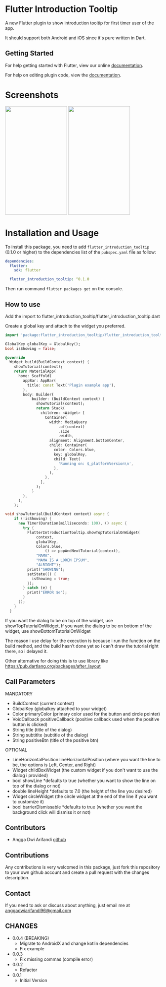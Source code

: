 # Flutter Introduction Tooltip

A new Flutter plugin to show introduction tooltip for first timer user of the app.

It should support both Android and iOS since it's pure written in Dart.

## Getting Started

For help getting started with Flutter, view our online
[documentation](https://flutter.io/).

For help on editing plugin code, view the [documentation](https://flutter.io/developing-packages/#edit-plugin-package).

# Screenshots

<img src="https://raw.githubusercontent.com/blackmenthor/flutter-introduction-tooltip/master/Screenshot_1.png" width= "200" height="350"> <img src="https://raw.githubusercontent.com/blackmenthor/flutter-introduction-tooltip/master/Screenshot_2.png" width= "200" height="350">

# Installation and Usage

To install this package, you need to add `flutter_introduction_tooltip` (0.1.0 or higher) to the dependencies
list of the `pubspec.yaml` file as follow:

```yaml
dependencies:
  flutter:
    sdk: flutter

  flutter_introduction_tooltip: ^0.1.0
```

Then run command `flutter packages get` on the console.

## How to use

Add the import to flutter_introduction_tooltip/flutter_introduction_tooltip.dart

Create a global key and attach to the widget you preferred.

```dart
import 'package:flutter_introduction_tooltip/flutter_introduction_tooltip.dart

GlobalKey globalKey = GlobalKey();
bool isShowing = false;

@override
  Widget build(BuildContext context) {
    showTutorial(context);
    return MaterialApp(
      home: Scaffold(
        appBar: AppBar(
          title: const Text('Plugin example app'),
        ),
        body: Builder(
            builder: (BuildContext context) {
              showTutorial(context);
              return Stack(
                children: <Widget> [
                  Container(
                    width: MediaQuery
                        .of(context)
                        .size
                        .width,
                    alignment: Alignment.bottomCenter,
                    child: Container(
                      color: Colors.blue,
                      key: globalKey,
                      child: Text(
                        'Running on: $_platformVersion\n',
                      ),
                    ),
                  ),
                ],
              );
            }
        ),
      ),
    );

void showTutorial(BuildContext context) async {
    if (!isShowing) {
      new Timer(Duration(milliseconds: 100), () async {
        try {
          FlutterIntroductionTooltip.showTopTutorialOnWidget(
              context,
              globalKey,
              Colors.blue,
                  () => popAndNextTutorial(context),
              "MAMA",
              "MAMA IS A LOREM IPSUM",
              "ALRIGHT");
          print("SHOWING");
          setState(() {
            isShowing = true;
          });
        } catch (e) {
          print("ERROR $e");
        }
      });
    }
  }

```

If you want the dialog to be on top of the widget, use showTopTutorialOnWidget,
If you want the dialog to be on bottom of the widget, use showBottomTutorialOnWidget

The reason i use delay for the execution is because i run the function on the build method, and the build hasn't done yet so
i can't draw the tutorial right there, so i delayed it.

Other alternative for doing this is to use library like https://pub.dartlang.org/packages/after_layout

## Call Parameters
MANDATORY
- BuildContext (current context)
- GlobalKey (globalkey attached to your widget)
- Color primaryColor (primary color used for the button and circle pointer)
- VoidCallback positiveCallback (positive callback used when the positive button is clicked)
- String title (title of the dialog)
- String subtitlte (subtitle of the dialog)
- String positiveBtn (title of the positive btn)

OPTIONAL
- LineHorizontalPosition lineHorizontalPosition (where you want the line to be, the options is Left, Center, and Right)
- Widget childBoxWidget (the custom widget if you don't want to use the dialog i provided)
- bool showLine *defaults to true (whether you want to show the line on top of the dialog or not)
- double lineHeight *defaults to 7.0 (the height of the line you desired)
- Widget circleWidget (the circle widget at the end of the line if you want to customize it)
- bool barrierDismissable *defaults to true (whether you want the background click will dismiss it or not)

## Contributors

- Angga Dwi Arifandi [github](https://github.com/blackmenthor)

## Contributions

Any contributions is very welcomed in this package, just fork this repository to your own github account and create a
pull request with the changes description.

## Contact

If you need to ask or discuss about anything, just email me at anggadwiarifandi96@gmail.com

## CHANGES
- 0.0.4 (BREAKING)
    -   Migrate to AndroidX and change kotlin dependencies
    -   Fix example
- 0.0.3
    -   Fix missing commas (compile error)
- 0.0.2
    -   Refactor
- 0.0.1
    - Initial Version